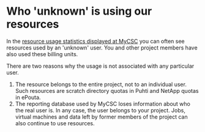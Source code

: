 # Who 'unknown' is using our resources

In the
[resource usage statistics displayed at MyCSC](how-to-view-resource-usage.md)
you can often see resources used by an 'unknown' user. You and other project
members have also used these billing units.

There are two reasons why the usage is not associated with any particular user.

1. The resource belongs to the entire project, not to an individual user. Such
   resources are scratch directory quotas in Puhti and NetApp quotas in ePouta.
1. The reporting database used by MyCSC loses information about who the real
   user is. In any case, the user belongs to your project. Jobs, virtual
   machines and data left by former members of the project can also continue to
   use resources.
